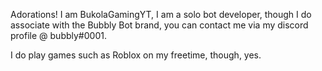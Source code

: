 Adorations! I am BukolaGamingYT, I am a solo bot developer, though I do associate with the Bubbly Bot brand, you can contact me via my discord profile @ bubbly#0001.

I do play games such as Roblox on my freetime, though, yes.

<!---
BukolaGamingYT/BukolaGamingYT is a ✨ special ✨ repository because its `README.md` (this file) appears on your GitHub profile.
You can click the Preview link to take a look at your changes.
--->
